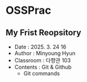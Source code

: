 # OSSPrac
## My Frist Reopsitory  
- Date : 2025. 3. 24 16  
- Author : Minyoung Hyun  
- Classroom : 다향관 103
- Contents : Git & Github
    - Git commands
